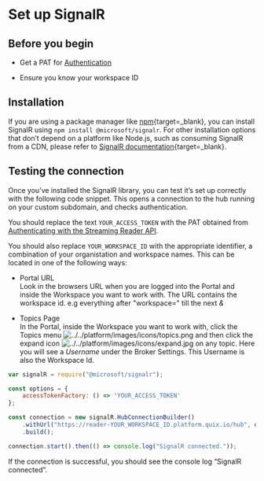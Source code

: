 # Set up SignalR

## Before you begin

  - Get a PAT for
    [Authentication](authenticate.md)

  - Ensure you know your workspace ID

## Installation

If you are using a package manager like [npm](https://www.npmjs.com/){target=_blank},
you can install SignalR using `npm install @microsoft/signalr`. For
other installation options that don’t depend on a platform like Node.js,
such as consuming SignalR from a CDN, please refer to [SignalR
documentation](https://docs.microsoft.com/en-us/aspnet/core/signalr/javascript-client?view=aspnetcore-3.1){target=_blank}.

## Testing the connection

Once you’ve installed the SignalR library, you can test it’s set up
correctly with the following code snippet. This opens a connection to
the hub running on your custom subdomain, and checks authentication.

You should replace the text `YOUR_ACCESS_TOKEN` with the PAT obtained
from [Authenticating with the Streaming Reader
API](authenticate.md).

You should also replace `YOUR_WORKSPACE_ID` with the appropriate
identifier, a combination of your organistation and workspace names.
This can be located in one of the following ways:

- Portal URL  
  Look in the browsers URL when you are logged into the Portal and
  inside the Workspace you want to work with. The URL contains the
  workspace id. e.g everything after "workspace=" till the next *&*

- Topics Page  
  In the Portal, inside the Workspace you want to work with, click the
  Topics menu
  ![../../platform/images/icons/topics.png](../../platform/images/icons/topics.png) and then
  click the expand icon
  ![../../platform/images/icons/expand.jpg](../../platform/images/icons/expand.jpg) on any
  topic. Here you will see a *Username* under the Broker Settings.
    This Username is also the Workspace Id.



``` javascript
var signalR = require("@microsoft/signalr");

const options = {
    accessTokenFactory: () => 'YOUR_ACCESS_TOKEN'
};

const connection = new signalR.HubConnectionBuilder()
    .withUrl("https://reader-YOUR_WORKSPACE_ID.platform.quix.io/hub", options)
    .build();

connection.start().then(() => console.log("SignalR connected."));
```

If the connection is successful, you should see the console log “SignalR
connected”.
